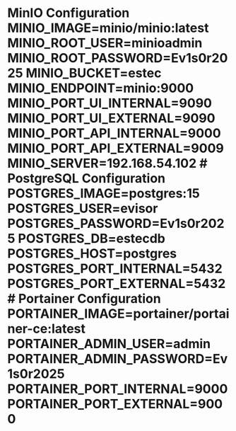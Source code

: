 # MinIO Configuration MINIO_IMAGE=minio/minio:latest MINIO_ROOT_USER=minioadmin MINIO_ROOT_PASSWORD=Ev1s0r2025 MINIO_BUCKET=estec MINIO_ENDPOINT=minio:9000 MINIO_PORT_UI_INTERNAL=9090 MINIO_PORT_UI_EXTERNAL=9090 MINIO_PORT_API_INTERNAL=9000 MINIO_PORT_API_EXTERNAL=9009 MINIO_SERVER=192.168.54.102 # PostgreSQL Configuration POSTGRES_IMAGE=postgres:15 POSTGRES_USER=evisor POSTGRES_PASSWORD=Ev1s0r2025 POSTGRES_DB=estecdb POSTGRES_HOST=postgres POSTGRES_PORT_INTERNAL=5432 POSTGRES_PORT_EXTERNAL=5432 # Portainer Configuration PORTAINER_IMAGE=portainer/portainer-ce:latest PORTAINER_ADMIN_USER=admin PORTAINER_ADMIN_PASSWORD=Ev1s0r2025 PORTAINER_PORT_INTERNAL=9000 PORTAINER_PORT_EXTERNAL=9000